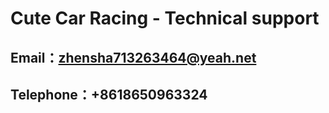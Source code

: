 # Cute Car Racing - Technical support

## Email：zhensha713263464@yeah.net

## Telephone：+8618650963324
